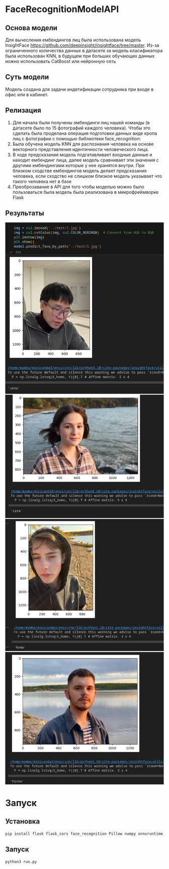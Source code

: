 # FaceRecognitionModelAPI
## Основа модели
Для вычесления ембендингов лиц была использована модель InsightFace https://github.com/deepinsight/insightface/tree/master. Из-за ограниченного количества данных в датасете за модель класификатора была использован KNN, в будущем при больших обучающих данных иожно использовать CatBoost или нейронную сеть
## Суть модели
Модель создана для задачи индетификации сотрудника при входе в офис или в кабинет.
## Релизация
1. Для начала были получены эмбендинги лиц нашей команды (в датасете было по 15 фотографий каждого человека). Чтобы это сделать была проделана операция подготовки данных виде кропа лиц с фотографии с помощью библиотеки face_recognition:
2. Была обучена модель KNN для распознания человека на основе векторного представления идентичности человеческого лица. 
3. В ходе предсказания модель подгатавливает входные данные и находит ембендинг лица, далее модель сравнивает эти значения с другими ембендингами которые у нее хранятся внутри. При близком сходстве ембендингов модель делает предсказание человека, если сходство не слишком близкое модель указывает что такого человека нет в базе
4. Преоброзавание в API для того чтобы моделью можно было пользоваться была модель была реализована в микрофреймворке Flask
## Результаты
![Текст с описанием картинки](/result/jena.png)
![Текст с описанием картинки](/result/lera.png)
![Текст с описанием картинки](/result/roma.png)
![Текст с описанием картинки](/result/pasha.png)
# Запуск
## Установка
```bash
pip install flask flask_cors face_recognition Pillow numpy onnxruntime insightface 
```
## Запуск
```bash
python3 run.py 
```
